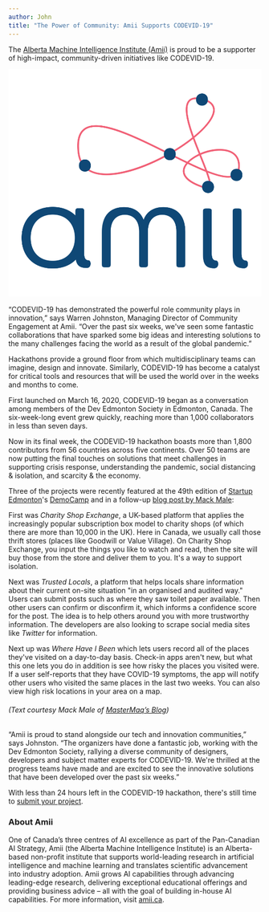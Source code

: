 ```yaml
---
author: John
title: "The Power of Community: Amii Supports CODEVID-19"
---
```


The [Alberta Machine Intelligence Institute (Amii)](http://www.amii.ca) is proud to be a supporter of high-impact, community-driven initiatives like CODEVID-19.

<span class="image left"><img src="/images/blog/Amii-colour-logo.png" alt="Amii-logo"></span>



“CODEVID-19 has demonstrated the powerful role community plays in innovation,” says Warren Johnston, Managing Director of Community Engagement at Amii. “Over the past six weeks, we've seen some fantastic collaborations that have sparked some big ideas and interesting solutions to the many challenges facing the world as a result of the global pandemic.”

Hackathons provide a ground floor from which multidisciplinary teams can imagine, design and innovate. Similarly, CODEVID-19 has become a catalyst for critical tools and resources that will be used the world over in the weeks and months to come. 

First launched on March 16, 2020, CODEVID-19 began as a conversation among members of the Dev Edmonton Society in Edmonton, Canada. The six-week-long event grew quickly, reaching more than 1,000 collaborators in less than seven days. 

Now in its final week, the CODEVID-19 hackathon boasts more than 1,800 contributors from 56 countries across five continents. Over 50 teams are now putting the final touches on solutions that meet challenges in supporting crisis response, understanding the pandemic, social distancing & isolation, and scarcity & the economy.

Three of the projects were recently featured at the 49th edition of [Startup Edmonton]( https://www.startupedmonton.com)'s [DemoCamp](https://www.startupedmonton.com/democamp) and in a follow-up [blog post by Mack Male](https://blog.mastermaq.ca/2020/04/20/recap-democamp-edmonton-49/):

First was *Charity Shop Exchange*, a UK-based platform that applies the increasingly popular subscription box model to charity shops (of which there are more than 10,000 in the UK). Here in Canada, we usually call those thrift stores (places like Goodwill or Value Village). On Charity Shop Exchange, you input the things you like to watch and read, then the site will buy those from the store and deliver them to you. It's a way to support isolation.

Next was *Trusted Locals*, a platform that helps locals share information about their current on-site situation "in an organised and audited way." Users can submit posts such as where they saw toilet paper available. Then other users can confirm or disconfirm it, which informs a confidence score for the post. The idea is to help others around you with more trustworthy information. The developers are also looking to scrape social media sites like *Twitter* for information.

Next up was *Where Have I Been* which lets users record all of the places they've visited on a day-to-day basis. Check-in apps aren't new, but what this one lets you do in addition is see how risky the places you visited were. If a user self-reports that they have COVID-19 symptoms, the app will notify other users who visited the same places in the last two weeks. You can also view high risk locations in your area on a map.

###### (Text courtesy Mack Male of [MasterMaq’s Blog](https://blog.mastermaq.ca/))

“Amii is proud to stand alongside our tech and innovation communities,” says Johnston. “The organizers have done a fantastic job, working with the Dev Edmonton Society, rallying a diverse community of designers, developers and subject matter experts for CODEVID-19. We're thrilled at the progress teams have made and are excited to see the innovative solutions that have been developed over the past six weeks.”

With less than 24 hours left in the CODEVID-19 hackathon, there's still time to [submit your project](https://forms.gle/xdPjMNmmoa7Qu4bQ6).

### About Amii

One of Canada’s three centres of AI excellence as part of the Pan-Canadian AI Strategy, Amii (the Alberta Machine Intelligence Institute) is an Alberta-based non-profit institute that supports world-leading research in artificial intelligence and machine learning and translates scientific advancement into industry adoption. Amii grows AI capabilities through advancing leading-edge research, delivering exceptional educational offerings and providing business advice – all with the goal of building in-house AI capabilities. For more information, visit [amii.ca](https://www.amii.ca/). 
